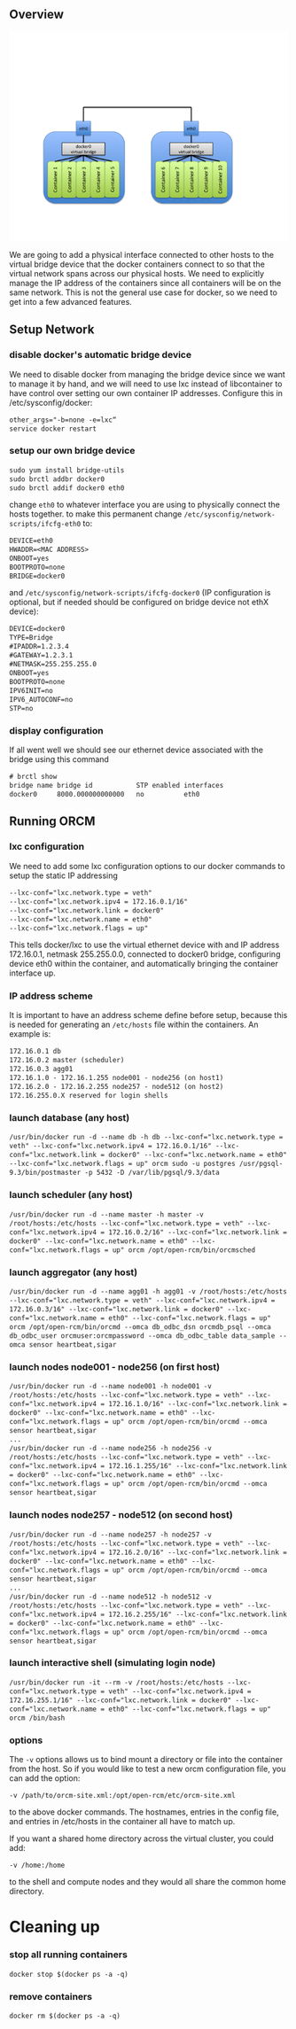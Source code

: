 ## Overview 
![](5-Testing/docker-multi-host.png)

We are going to add a physical interface connected to other hosts to the virtual bridge device that the docker containers connect to so that the virtual network spans across our physical hosts.  We need to explicitly manage the IP address of the containers since all containers will be on the same network.  This is not the general use case for docker, so we need to get into a few advanced features.

## Setup Network
### disable docker's automatic bridge device
We need to disable docker from managing the bridge device since we want to manage it by hand, and we will need to use lxc instead of libcontainer to have control over setting our own container IP addresses.  Configure this in /etc/sysconfig/docker:
```
other_args="-b=none -e=lxc“
service docker restart
```
### setup our own bridge device
```
sudo yum install bridge-utils
sudo brctl addbr docker0
sudo brctl addif docker0 eth0
```
change `eth0` to whatever interface you are using to physically connect the hosts together.  to make this permanent change `/etc/sysconfig/network-scripts/ifcfg-eth0` to:
```
DEVICE=eth0
HWADDR=<MAC ADDRESS>
ONBOOT=yes
BOOTPROTO=none
BRIDGE=docker0
```
and `/etc/sysconfig/network-scripts/ifcfg-docker0` (IP configuration is optional, but if needed should be configured on bridge device not ethX device):
```
DEVICE=docker0
TYPE=Bridge
#IPADDR=1.2.3.4
#GATEWAY=1.2.3.1
#NETMASK=255.255.255.0
ONBOOT=yes
BOOTPROTO=none
IPV6INIT=no
IPV6_AUTOCONF=no
STP=no
```
### display configuration
If all went well we should see our ethernet device associated with the bridge using this command
```
# brctl show
bridge name	bridge id			STP enabled	interfaces
docker0		8000.000000000000	no			eth0
```

## Running ORCM
### lxc configuration
We need to add some lxc configuration options to our docker commands to setup the static IP addressing
```
--lxc-conf="lxc.network.type = veth" 
--lxc-conf="lxc.network.ipv4 = 172.16.0.1/16" 
--lxc-conf="lxc.network.link = docker0" 
--lxc-conf="lxc.network.name = eth0" 
--lxc-conf="lxc.network.flags = up"
```
This tells docker/lxc to use the virtual ethernet device with and IP address 172.16.0.1, netmask 255.255.0.0, connected to docker0 bridge, configuring device eth0 within the container, and automatically bringing the container interface up.

### IP address scheme
It is important to have an address scheme define before setup, because this is needed for generating an `/etc/hosts` file within the containers.  An example is:
```
172.16.0.1 db
172.16.0.2 master (scheduler)
172.16.0.3 agg01
172.16.1.0 - 172.16.1.255 node001 - node256 (on host1)
172.16.2.0 - 172.16.2.255 node257 - node512 (on host2)
172.16.255.0.X reserved for login shells
```
### launch database (any host)
```
/usr/bin/docker run -d --name db -h db --lxc-conf="lxc.network.type = veth" --lxc-conf="lxc.network.ipv4 = 172.16.0.1/16" --lxc-conf="lxc.network.link = docker0" --lxc-conf="lxc.network.name = eth0" --lxc-conf="lxc.network.flags = up" orcm sudo -u postgres /usr/pgsql-9.3/bin/postmaster -p 5432 -D /var/lib/pgsql/9.3/data
```
### launch scheduler (any host)
```
/usr/bin/docker run -d --name master -h master -v /root/hosts:/etc/hosts --lxc-conf="lxc.network.type = veth" --lxc-conf="lxc.network.ipv4 = 172.16.0.2/16" --lxc-conf="lxc.network.link = docker0" --lxc-conf="lxc.network.name = eth0" --lxc-conf="lxc.network.flags = up" orcm /opt/open-rcm/bin/orcmsched
```
### launch aggregator (any host)
```
/usr/bin/docker run -d --name agg01 -h agg01 -v /root/hosts:/etc/hosts --lxc-conf="lxc.network.type = veth" --lxc-conf="lxc.network.ipv4 = 172.16.0.3/16" --lxc-conf="lxc.network.link = docker0" --lxc-conf="lxc.network.name = eth0" --lxc-conf="lxc.network.flags = up" orcm /opt/open-rcm/bin/orcmd --omca db_odbc_dsn orcmdb_psql --omca db_odbc_user orcmuser:orcmpassword --omca db_odbc_table data_sample --omca sensor heartbeat,sigar
```
### launch nodes node001 - node256 (on first host)
```
/usr/bin/docker run -d --name node001 -h node001 -v /root/hosts:/etc/hosts --lxc-conf="lxc.network.type = veth" --lxc-conf="lxc.network.ipv4 = 172.16.1.0/16" --lxc-conf="lxc.network.link = docker0" --lxc-conf="lxc.network.name = eth0" --lxc-conf="lxc.network.flags = up" orcm /opt/open-rcm/bin/orcmd --omca sensor heartbeat,sigar
...
/usr/bin/docker run -d --name node256 -h node256 -v /root/hosts:/etc/hosts --lxc-conf="lxc.network.type = veth" --lxc-conf="lxc.network.ipv4 = 172.16.1.255/16" --lxc-conf="lxc.network.link = docker0" --lxc-conf="lxc.network.name = eth0" --lxc-conf="lxc.network.flags = up" orcm /opt/open-rcm/bin/orcmd --omca sensor heartbeat,sigar
```
### launch nodes node257 - node512 (on second host)
```
/usr/bin/docker run -d --name node257 -h node257 -v /root/hosts:/etc/hosts --lxc-conf="lxc.network.type = veth" --lxc-conf="lxc.network.ipv4 = 172.16.2.0/16" --lxc-conf="lxc.network.link = docker0" --lxc-conf="lxc.network.name = eth0" --lxc-conf="lxc.network.flags = up" orcm /opt/open-rcm/bin/orcmd --omca sensor heartbeat,sigar
...
/usr/bin/docker run -d --name node512 -h node512 -v /root/hosts:/etc/hosts --lxc-conf="lxc.network.type = veth" --lxc-conf="lxc.network.ipv4 = 172.16.2.255/16" --lxc-conf="lxc.network.link = docker0" --lxc-conf="lxc.network.name = eth0" --lxc-conf="lxc.network.flags = up" orcm /opt/open-rcm/bin/orcmd --omca sensor heartbeat,sigar
```
### launch interactive shell (simulating login node)
```
/usr/bin/docker run -it --rm -v /root/hosts:/etc/hosts --lxc-conf="lxc.network.type = veth" --lxc-conf="lxc.network.ipv4 = 172.16.255.1/16" --lxc-conf="lxc.network.link = docker0" --lxc-conf="lxc.network.name = eth0" --lxc-conf="lxc.network.flags = up" orcm /bin/bash
```
### options
The `-v` options allows us to bind mount a directory or file into the container from the host.  So if you would like to test a new orcm configuration file, you can add the option:
```
-v /path/to/orcm-site.xml:/opt/open-rcm/etc/orcm-site.xml
```
to the above docker commands.  The hostnames, entries in the config file, and entries in /etc/hosts in the container all have to match up.

If you want a shared home directory across the virtual cluster, you could add:
```
-v /home:/home
```
to the shell and compute nodes and they would all share the common home directory.

# Cleaning up
### stop all running containers
```
docker stop $(docker ps -a -q)
```
### remove containers
```
docker rm $(docker ps -a -q)
```